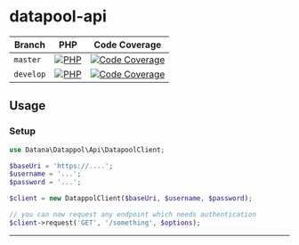 # datapool-api

| Branch    | PHP                                         | Code Coverage                                        |
|-----------|---------------------------------------------|------------------------------------------------------|
| `master`  | [![PHP][build-status-master-php]][actions]  | [![Code Coverage][coverage-status-master]][codecov]  |
| `develop` | [![PHP][build-status-develop-php]][actions] | [![Code Coverage][coverage-status-develop]][codecov] |

## Usage

### Setup
```php
use Datana\Datappol\Api\DatapoolClient;

$baseUri = 'https://....';
$username = '...';
$password = '...';

$client = new DatappolClient($baseUri, $username, $password);

// you can now request any endpoint which needs authentication
$client->request('GET', '/something', $options);
```

---

[build-status-develop-php]: https://github.com/datana-gmbh/datapool-api/workflows/PHP/badge.svg?branch=develop
[build-status-master-php]: https://github.com/datana-gmbh/datapool-api/workflows/PHP/badge.svg?branch=master
[coverage-status-develop]: https://codecov.io/gh/datana-gmbh/datapool-api/branch/develop/graph/badge.svg
[coverage-status-master]: https://codecov.io/gh/datana-gmbh/datapool-api/branch/master/graph/badge.svg

[actions]: https://github.com/datana-gmbh/datapool-api/actions
[codecov]: https://codecov.io/gh/datana-gmbh/datapool-api
